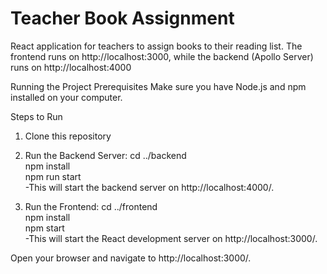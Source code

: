 # Teacher Book Assignment

React application for teachers to assign books to their reading list.
The frontend runs on http://localhost:3000, while the backend (Apollo Server) runs on http://localhost:4000

Running the Project
Prerequisites
Make sure you have Node.js and npm installed on your computer.

Steps to Run
1. Clone this repository

2. Run the Backend Server:
cd ../backend  
npm install  
npm run start  
  -This will start the backend server on http://localhost:4000/.

4. Run the Frontend:
cd ../frontend  
npm install  
npm start  
  -This will start the React development server on http://localhost:3000/.

Open your browser and navigate to http://localhost:3000/.
